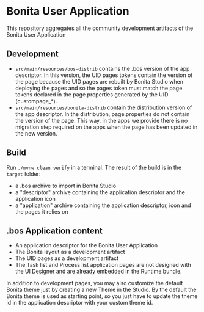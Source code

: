 # Bonita User Application

This repository aggregates all the community development artifacts of the Bonita User Application

## Development

* `src/main/resources/bos-distrib` contains the .bos version of the app descriptor. In this version, the UID pages tokens contain the version of the page because the UID pages are rebuilt by Bonita Studio when deploying the pages and so the pages token must match the page tokens declared in the page.properties generated by the UID (custompage_*).
* `src/main/resources/bonita-distrib` contain the distribution version of the app descriptor. In the distribution, page.properties do not contain the version of the page. This way, in the apps we provide there is no migration step required on the apps when the page has been updated in the new version.

## Build 

Run `./mvnw clean verify` in a terminal. The result of the build is in the `target` folder:
* a .bos archive to import in Bonita Studio
* a "descriptor" archive containing the application descriptor and the application icon
* a "application" archive containing the application descriptor, icon and the pages it relies on 

## .bos Application content

* An application descriptor for the Bonita User Application
* The Bonita layout as a development artifact
* The UID pages as a development artifact
* The Task list and Process list application pages are not designed with the UI Designer and are already embedded in the Runtime bundle.

In addition to development pages, you may also customize the default Bonita theme just by creating a new Theme in the Studio.
By the default the Bonita theme is used as starting point, so you just have to update the theme id in the application descriptor with your custom theme id.
